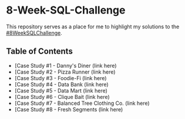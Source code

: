 # 8-Week-SQL-Challenge
This repository serves as a place for me to highlight my solutions to the [#8WeekSQLChallenge](https://8weeksqlchallenge.com/).

## Table of Contents

- [Case Study #1 - Danny's Diner (link here)
- [Case Study #2 - Pizza Runner (link here)
- [Case Study #3 - Foodie-Fi (link here)
- [Case Study #4 - Data Bank (link here)
- [Case Study #5 - Data Mart (link here)
- [Case Study #6 - Clique Bait (link here)
- [Case Study #7 - Balanced Tree Clothing Co. (link here)
- [Case Study #8 - Fresh Segments (link here)
